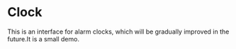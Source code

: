 # Clock
This is an interface for alarm clocks, which will be gradually improved in the future.It is a small  demo.
